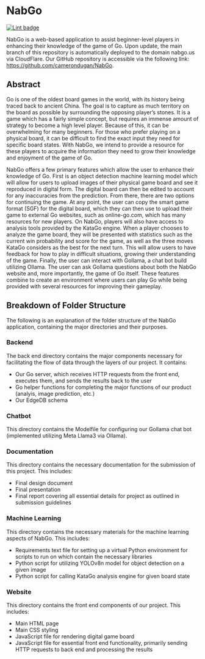 # NabGo

[![Lint badge](https://github.com/camerondugan/NabGo/actions/workflows/super-linter.yml/badge.svg?branch=main)](https://github.com/camerondugan/NabGo/actions/workflows/super-linter.yml)

NabGo is a web-based application to assist beginner-level players in enhancing their knowledge of the game of Go. Upon update, the main branch of this repository is automatically deployed to the domain nabgo.us via CloudFlare. Our GitHub repository is accessible via the following link: https://github.com/camerondugan/NabGo.

## Abstract
Go is one of the oldest board games in the world, with its history being traced back to ancient China. The goal is to capture as much territory on the board as possible by surrounding the opposing player’s stones. It is a game which has a fairly simple concept, but requires an immense amount of strategy to become a high level player. Because of this, it can be overwhelming for many beginners. For those who prefer playing on a physical board, it can be difficult to find the exact input they need for specific board states. With NabGo, we intend to provide a resource for these players to acquire the information they need to grow their knowledge and enjoyment of the game of Go.


NabGo offers a few primary features which allow the user to enhance their knowledge of Go. First is an object detection machine learning model which will allow for users to upload images of their physical game board and see it reproduced in digital form. The digital board can then be edited to account for any inaccuracies from the prediction. From there, there are two options for continuing the game. At any point, the user can copy the smart game format (SGF) for the digital board, which they can then use to upload their game to external Go websites, such as online-go.com, which has many resources for new players. On NabGo, players will also have access to analysis tools provided by the KataGo engine. When a player chooses to analyze the game board, they will be presented with statistics such as the current win probability and score for the game, as well as the three moves KataGo considers as the best for the next turn. This will allow users to have feedback for how to play in difficult situations, growing their understanding of the game. Finally, the user can interact with Gollama, a chat bot build utilizing Ollama. The user can ask Gollama questions about both the NabGo website and, more importantly, the game of Go itself. These features combine to create an environment where users can play Go while being provided with several resources for improving their gameplay.


## Breakdown of Folder Structure

The following is an explanation of the folder structure of the NabGo application, containing the major directories and their purposes.

### Backend

The back end directory contains the major components necessary for facilitating the flow of data through the layers of our project. It contains:

- Our Go server, which receives HTTP requests from the front end, executes them, and sends the results back to the user
- Go helper functions for completing the major functions of our product (analyis, image prediction, etc.)
- Our EdgeDB schema


### Chatbot

This directory contains the Modelfile for configuring our Gollama chat bot (implemented utilizing Meta Llama3 via Ollama).


### Documentation

This directory contains the necessary documentation for the submission of this project. This includes:

- Final design document
- Final presentation
- Final report covering all essential details for project as outlined in submission guidelines


### Machine Learning

This directory contains the necessary materials for the machine learning aspects of NabGo. This includes:

- Requirements text file for setting up a virtual Python environment for scripts to run on which contain the necessary libraries
- Python script for utilizing YOLOv8n model for object detection on a given image
- Python script for calling KataGo analysis engine for given board state


### Website

This directory contains the front end components of our project. This includes:

- Main HTML page
- Main CSS styling
- JavaScript file for rendering digital game board
- JavaScript file for essential front end functionality, primarily sending HTTP requests to back end and processing the results
